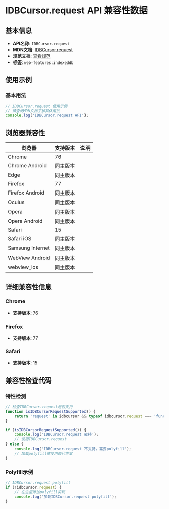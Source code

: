 # IDBCursor.request API 兼容性数据

## 基本信息

- **API名称**: `IDBCursor.request`
- **MDN文档**: [IDBCursor.request](https://developer.mozilla.org/docs/Web/API/IDBCursor/request)
- **规范文档**: [查看规范](https://w3c.github.io/IndexedDB/#ref-for-dom-idbcursor-request①)
- **标签**: `web-features:indexeddb`

## 使用示例

### 基本用法

```javascript
// IDBCursor.request 使用示例
// 请查阅MDN文档了解具体用法
console.log('IDBCursor.request API');
```

## 浏览器兼容性

| 浏览器 | 支持版本 | 说明 |
|--------|----------|------|
| Chrome | 76 |  |
| Chrome Android | 同主版本 |  |
| Edge | 同主版本 |  |
| Firefox | 77 |  |
| Firefox Android | 同主版本 |  |
| Oculus | 同主版本 |  |
| Opera | 同主版本 |  |
| Opera Android | 同主版本 |  |
| Safari | 15 |  |
| Safari iOS | 同主版本 |  |
| Samsung Internet | 同主版本 |  |
| WebView Android | 同主版本 |  |
| webview_ios | 同主版本 |  |

## 详细兼容性信息

### Chrome

- **支持版本**: 76

### Firefox

- **支持版本**: 77

### Safari

- **支持版本**: 15

## 兼容性检查代码

### 特性检测

```javascript
// 检查IDBCursor.request是否支持
function isIDBCursorRequestSupported() {
    return 'request' in idbcursor && typeof idbcursor.request === 'function';
}

if (isIDBCursorRequestSupported()) {
    console.log('IDBCursor.request 支持');
    // 使用IDBCursor.request
} else {
    console.log('IDBCursor.request 不支持，需要polyfill');
    // 加载polyfill或使用替代方案
}
```

### Polyfill示例

```javascript
// IDBCursor.request polyfill
if (!idbcursor.request) {
    // 在这里添加polyfill实现
    console.log('加载IDBCursor.request polyfill');
}
```


